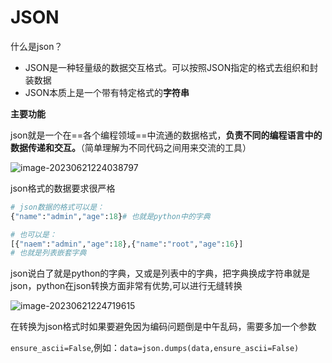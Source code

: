 # JSON

什么是json？

- JSON是一种轻量级的数据交互格式。可以按照JSON指定的格式去组织和封装数据
- JSON本质上是一个带有特定格式的**字符串**

**主要功能**

json就是一个在==各个编程领域==中流通的数据格式，**负责不同的编程语言中的数据传递和交互。**（简单理解为不同代码之间用来交流的工具）

![image-20230621224038797](E:\Code\GitHubProject\python\assets\image-20230621224038797.png)

json格式的数据要求很严格

```python
# json数据的格式可以是：
{"name":"admin","age":18}# 也就是python中的字典

# 也可以是：
[{"naem":"admin","age":18},{"name":"root","age":16}]
# 也就是列表嵌套字典
```

json说白了就是python的字典，又或是列表中的字典，把字典换成字符串就是json，python在json转换方面非常有优势,可以进行无缝转换

![image-20230621224719615](E:\Code\GitHubProject\python\assets\image-20230621224719615.png)

在转换为json格式时如果要避免因为编码问题倒是中午乱码，需要多加一个参数

`ensure_ascii=False`,例如：`data=json.dumps(data,ensure_ascii=False)`